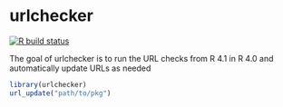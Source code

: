
# urlchecker

<!-- badges: start -->
[![R build status](https://github.com/jimhester/urlchecker/workflows/R-CMD-check/badge.svg)](https://github.com/jimhester/urlchecker/actions)
<!-- badges: end -->

The goal of urlchecker is to run the URL checks from R 4.1 in R 4.0 and automatically update URLs as needed

``` r
library(urlchecker)
url_update("path/to/pkg")
```
